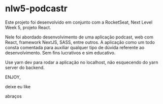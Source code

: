 # nlw5-podcastr

Este projeto foi desenvolvido em conjunto com a RocketSeat, Next Level Week 5, projeto React.

Nele foi abordado desenvolvimento de uma aplicação podcast, web com React, framework NextJS, SASS, entre outros.
A aplicação como um todo consta comentada para auxiliar qualquer tipo de dúvida referente ao desenvolvimento.
Sem fins lucrativos e sim educativo. 



Use yarn dev para rodar a aplicação no localhost, não esquecendo do yarn server do backend.



ENJOY,

deixe eu like


abraços